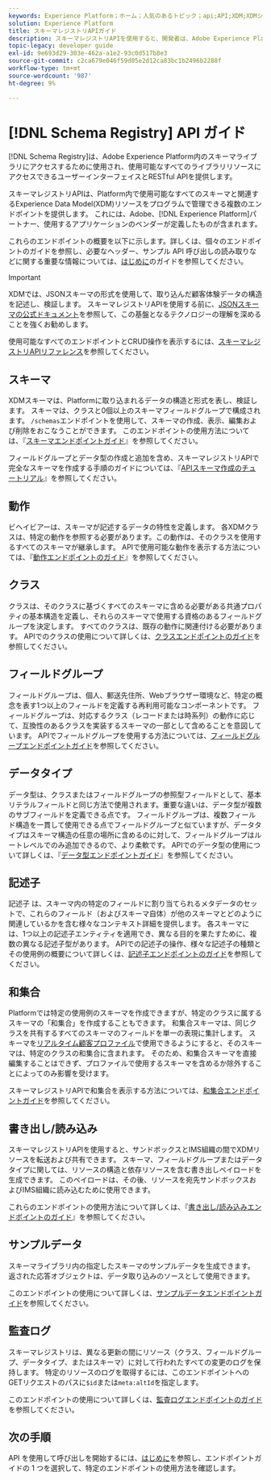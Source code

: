 ```yaml
---
keywords: Experience Platform；ホーム；人気のあるトピック；api;API;XDM;XDMシステム；エクスペリエンスデータモデル；エクスペリエンスデータモデル；エクスペリエンスデータモデル；エクスペリエンスデータモデル；データモデル；スキーマレジストリ；スキーマレジストリ
solution: Experience Platform
title: スキーマレジストリAPIガイド
description: スキーマレジストリAPIを使用すると、開発者は、Adobe Experience Platform内のすべてのスキーマと関連するExperience Data Model(XDM)リソースをプログラムで管理できます。 このガイドに従って、API を使用した主な操作の実行方法を学習します。
topic-legacy: developer guide
exl-id: 9e693d29-303e-462a-a1e2-93c0d517b8e3
source-git-commit: c2ca679e046f59d05e2d12ca83bc1b2496b2288f
workflow-type: tm+mt
source-wordcount: '987'
ht-degree: 9%

---
```


# [!DNL Schema Registry] API ガイド

[!DNL Schema Registry]は、Adobe Experience Platform内のスキーマライブラリにアクセスするために使用され、使用可能なすべてのライブラリリソースにアクセスできるユーザーインターフェイスとRESTful APIを提供します。

スキーマレジストリAPIは、Platform内で使用可能なすべてのスキーマと関連するExperience Data Model(XDM)リソースをプログラムで管理できる複数のエンドポイントを提供します。 これには、Adobe、[!DNL Experience Platform]パートナー、使用するアプリケーションのベンダーが定義したものが含まれます。

これらのエンドポイントの概要を以下に示します。詳しくは、個々のエンドポイントのガイドを参照し、必要なヘッダー、サンプル API 呼び出しの読み取りなどに関する重要な情報については、[はじめに](./getting-started.md)のガイドを参照してください。

>[!IMPORTANT]
>
>XDMでは、JSONスキーマの形式を使用して、取り込んだ顧客体験データの構造を記述し、検証します。 スキーマレジストリAPIを使用する前に、[JSONスキーマの公式ドキュメント](https://json-schema.org/)を参照して、この基盤となるテクノロジーの理解を深めることを強くお勧めします。

使用可能なすべてのエンドポイントとCRUD操作を表示するには、[スキーマレジストリAPIリファレンス](https://www.adobe.io/apis/experienceplatform/home/api-reference.html#!acpdr/swagger-specs/schema-registry.yaml)を参照してください。

## スキーマ

XDMスキーマは、Platformに取り込まれるデータの構造と形式を表し、検証します。 スキーマは、クラスと0個以上のスキーマフィールドグループで構成されます。 `/schemas`エンドポイントを使用して、スキーマの作成、表示、編集および削除をおこなうことができます。 このエンドポイントの使用方法については、『[スキーマエンドポイントガイド](./schemas.md)』を参照してください。

フィールドグループとデータ型の作成と追加を含め、スキーマレジストリAPIで完全なスキーマを作成する手順のガイドについては、『[APIスキーマ作成のチュートリアル](../tutorials/create-schema-api.md)』を参照してください。

## 動作

ビヘイビアーは、スキーマが記述するデータの特性を定義します。 各XDMクラスは、特定の動作を参照する必要があります。この動作は、そのクラスを使用するすべてのスキーマが継承します。 APIで使用可能な動作を表示する方法については、『[動作エンドポイントのガイド](./behaviors.md)』を参照してください。

## クラス

クラスは、そのクラスに基づくすべてのスキーマに含める必要がある共通プロパティの基本構造を定義し、それらのスキーマで使用する資格のあるフィールドグループを決定します。 すべてのクラスは、既存の動作に関連付ける必要があります。 APIでのクラスの使用について詳しくは、[クラスエンドポイントのガイド](./classes.md)を参照してください。

## フィールドグループ

フィールドグループは、個人、郵送先住所、Webブラウザー環境など、特定の概念を表す1つ以上のフィールドを定義する再利用可能なコンポーネントです。 フィールドグループは、対応するクラス（レコードまたは時系列）の動作に応じて、互換性のあるクラスを実装するスキーマの一部として含めることを意図しています。 APIでフィールドグループを使用する方法については、[フィールドグループエンドポイントガイド](./field-groups.md)を参照してください。

## データタイプ

データ型は、クラスまたはフィールドグループの参照型フィールドとして、基本リテラルフィールドと同じ方法で使用されます。重要な違いは、データ型が複数のサブフィールドを定義できる点です。 フィールドグループは、複数フィールド構造を一貫して使用できる点でフィールドグループと似ていますが、データタイプはスキーマ構造の任意の場所に含めるのに対して、フィールドグループはルートレベルでのみ追加できるので、より柔軟です。 APIでのデータ型の使用について詳しくは、『[データ型エンドポイントガイド](./data-types.md)』を参照してください。

## 記述子

記述子 は、スキーマ内の特定のフィールドに割り当てられるメタデータのセットで、これらのフィールド（およびスキーマ自体）が他のスキーマとどのように関連しているかを含む様々なコンテキスト詳細を提供します。 各スキーマには、1つ以上の記述子エンティティを適用でき、異なる目的を果たすために、複数の異なる記述子型があります。 APIでの記述子の操作、様々な記述子の種類とその使用例の概要について詳しくは、[記述子エンドポイントのガイド](./descriptors.md)を参照してください。

## 和集合

Platformでは特定の使用例のスキーマを作成できますが、特定のクラスに属するスキーマの「和集合」を作成することもできます。 和集合スキーマは、同じクラスを共有するすべてのスキーマのフィールドを単一の表現に集計します。 スキーマを[リアルタイム顧客プロファイル](../../profile/home.md)で使用できるようにすると、そのスキーマは、特定のクラスの和集合に含まれます。 そのため、和集合スキーマを直接編集することはできず、プロファイルで使用するスキーマを含めるか除外することによってのみ影響を受けます。

スキーマレジストリAPIで和集合を表示する方法については、[和集合エンドポイントガイド](./unions.md)を参照してください。

## 書き出し/読み込み

スキーマレジストリAPIを使用すると、サンドボックスとIMS組織の間でXDMリソースを転送および共有できます。 スキーマ、フィールドグループまたはデータタイプに関しては、リソースの構造と依存リソースを含む書き出しペイロードを生成できます。 このペイロードは、その後、リソースを宛先サンドボックスおよびIMS組織に読み込むために使用できます。

これらのエンドポイントの使用方法について詳しくは、『[書き出し/読み込みエンドポイントのガイド](./export-import.md)』を参照してください。

## サンプルデータ

スキーマライブラリ内の指定したスキーマのサンプルデータを生成できます。 返された応答オブジェクトは、データ取り込みのソースとして使用できます。

このエンドポイントの使用について詳しくは、[サンプルデータエンドポイントガイド](./sample-data.md)を参照してください。

## 監査ログ

スキーマレジストリは、異なる更新の間にリソース（クラス、フィールドグループ、データタイプ、またはスキーマ）に対して行われたすべての変更のログを保持します。 特定のリソースのログを取得するには、このエンドポイントへのGETリクエストのパスに`$id`または`meta:altId`を指定します。

このエンドポイントの使用について詳しくは、[監査ログエンドポイントのガイド](./audit-log.md)を参照してください。

## 次の手順

 API を使用して呼び出しを開始するには、[はじめに](./getting-started.md)を参照し、エンドポイントガイドの 1 つを選択して、特定のエンドポイントの使用方法を確認します。
